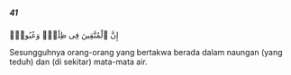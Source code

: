 ##### 41

<span class="ayah">إِنَّ ٱلْمُتَّقِينَ فِى ظِلَٰلٍۢ وَعُيُونٍۢ</span>

<span class="ayah_translation">Sesungguhnya orang-orang yang bertakwa berada dalam naungan (yang teduh) dan (di sekitar) mata-mata air.</span>
